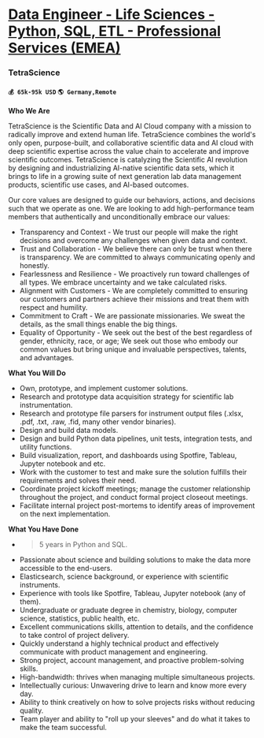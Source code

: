 # [Data Engineer - Life Sciences - Python, SQL, ETL - Professional Services (EMEA)](https://www.remotewlb.com/apply/data-engineer-life-sciences-python-sql-etl-professional-services-emea)  
### TetraScience  
#### `💰 65k-95k USD` `🌎 Germany,Remote`  

**Who We Are**

TetraScience is the Scientific Data and AI Cloud company with a mission to radically improve and extend human life. TetraScience combines the world's only open, purpose-built, and collaborative scientific data and AI cloud with deep scientific expertise across the value chain to accelerate and improve scientific outcomes. TetraScience is catalyzing the Scientific AI revolution by designing and industrializing AI-native scientific data sets, which it brings to life in a growing suite of next generation lab data management products, scientific use cases, and AI-based outcomes.  

Our core values are designed to guide our behaviors, actions, and decisions such that we operate as one. We are looking to add high-performance team members that authentically and unconditionally embrace our values:

  * Transparency and Context - We trust our people will make the right decisions and overcome any challenges when given data and context.
  * Trust and Collaboration - We believe there can only be trust when there is transparency. We are committed to always communicating openly and honestly.
  * Fearlessness and Resilience - We proactively run toward challenges of all types. We embrace uncertainty and we take calculated risks.
  * Alignment with Customers - We are completely committed to ensuring our customers and partners achieve their missions and treat them with respect and humility.
  * Commitment to Craft - We are passionate missionaries. We sweat the details, as the small things enable the big things.
  * Equality of Opportunity - We seek out the best of the best regardless of gender, ethnicity, race, or age; We seek out those who embody our common values but bring unique and invaluable perspectives, talents, and advantages.

**What You Will Do**  

  * Own, prototype, and implement customer solutions.
  * Research and prototype data acquisition strategy for scientific lab instrumentation.
  * Research and prototype file parsers for instrument output files (.xlsx, .pdf, .txt, .raw, .fid, many other vendor binaries).
  * Design and build data models.
  * Design and build Python data pipelines, unit tests, integration tests, and utility functions.
  * Build visualization, report, and dashboards using Spotfire, Tableau, Jupyter notebook and etc.
  * Work with the customer to test and make sure the solution fulfills their requirements and solves their need.
  * Coordinate project kickoff meetings; manage the customer relationship throughout the project, and conduct formal project closeout meetings.
  * Facilitate internal project post-mortems to identify areas of improvement on the next implementation.

**What You Have Done**

  * >5 years in Python and SQL.
  * Passionate about science and building solutions to make the data more accessible to the end-users.
  * Elasticsearch, science background, or experience with scientific instruments.
  * Experience with tools like Spotfire, Tableau, Jupyter notebook (any of them).
  * Undergraduate or graduate degree in chemistry, biology, computer science, statistics, public health, etc.
  * Excellent communications skills, attention to details, and the confidence to take control of project delivery.
  * Quickly understand a highly technical product and effectively communicate with product management and engineering.
  * Strong project, account management, and proactive problem-solving skills.
  * High-bandwidth: thrives when managing multiple simultaneous projects.
  * Intellectually curious: Unwavering drive to learn and know more every day.
  * Ability to think creatively on how to solve projects risks without reducing quality.
  * Team player and ability to "roll up your sleeves" and do what it takes to make the team successful.

  


